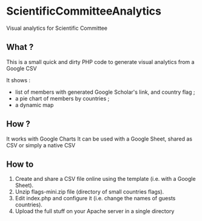 # ScientificCommitteeAnalytics
Visual analytics for Scientific Committee
## What ?
This is a small quick and dirty PHP code to generate visual analytics from a Google CSV

It shows :

- list of members with generated Google Scholar's link, and country flag ;
- a pie chart of members by countries ;
- a dynamic map

## How ?

It works with Google Charts
It can be used with a Google Sheet, shared as CSV or simply a native CSV

## How to

1. Create and share a CSV file online using the template (i.e. with a Google Sheet).
1. Unzip flags-mini.zip file (directory of small countries flags).
1. Edit index.php and configure it (i.e. change the names of guests countries).
1. Upload the full stuff on your Apache server in a single directory

